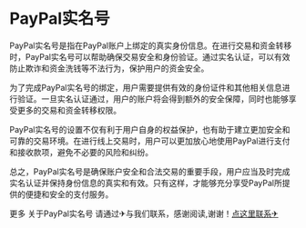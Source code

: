 # PayPal实名号

PayPal实名号是指在PayPal账户上绑定的真实身份信息。在进行交易和资金转移时，PayPal实名号可以帮助确保交易安全和身份验证。通过实名认证，可以有效防止欺诈和资金洗钱等不法行为，保护用户的资金安全。

为了完成PayPal实名号的绑定，用户需要提供有效的身份证件和其他相关信息进行验证。一旦实名认证通过，用户的账户将会得到额外的安全保障，同时也能够享受更多的交易和资金转移权限。

PayPal实名号的设置不仅有利于用户自身的权益保护，也有助于建立更加安全和可靠的交易环境。在进行线上交易时，用户可以更加放心地使用PayPal进行支付和接收款项，避免不必要的风险和纠纷。

总之，PayPal实名号是确保账户安全和合法交易的重要手段，用户应当及时完成实名认证并保持身份信息的真实和有效。只有这样，才能够充分享受PayPal所提供的便捷和安全的支付服务。

更多 关于PayPal实名号 请通过✈与我们联系，感谢阅读,谢谢！[点这里联系✈](https://ads.k02.cc)